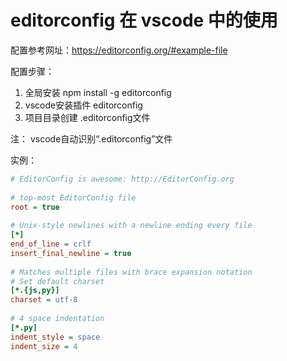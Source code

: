 # editorconfig 在 vscode 中的使用

配置参考网址：<https://editorconfig.org/#example-file>

配置步骤：

1. 全局安装 npm install -g editorconfig
2. vscode安装插件 editorconfig
3. 项目目录创建 .editorconfig文件

注： vscode自动识别“.editorconfig”文件

实例：

```ini
# EditorConfig is awesome: http://EditorConfig.org
 
# top-most EditorConfig file
root = true
 
# Unix-style newlines with a newline ending every file
[*]
end_of_line = crlf
insert_final_newline = true
 
# Matches multiple files with brace expansion notation
# Set default charset
[*.{js,py}]
charset = utf-8
 
# 4 space indentation
[*.py]
indent_style = space
indent_size = 4
```

